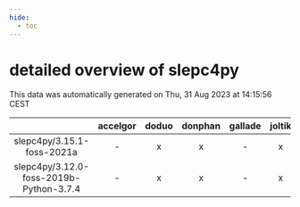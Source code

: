 ```yaml
---
hide:
  - toc
---
```


detailed overview of slepc4py
=============================


This data was automatically generated on Thu, 31 Aug 2023 at 14:15:56 CEST  

| |accelgor|doduo|donphan|gallade|joltik|skitty|swalot|victini|
| :---: | :---: | :---: | :---: | :---: | :---: | :---: | :---: | :---: |
|slepc4py/3.15.1-foss-2021a|-|x|x|-|x|x|x|x|
|slepc4py/3.12.0-foss-2019b-Python-3.7.4|-|x|x|-|x|x|x|x|
